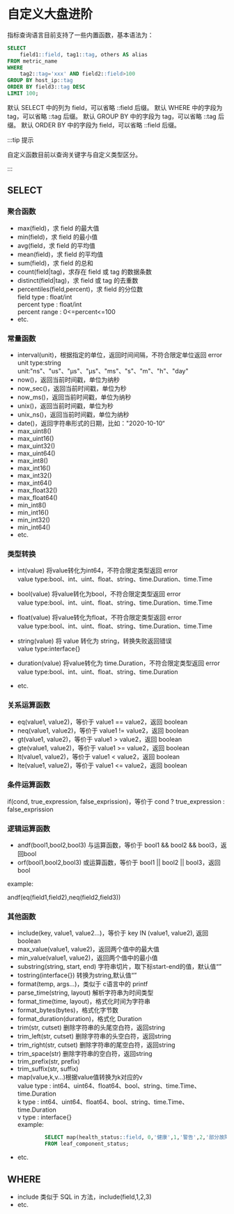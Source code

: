 # 自定义大盘进阶

指标查询语言目前支持了一些内置函数，基本语法为：
```sql
SELECT 
    field1::field, tag1::tag, others AS alias 
FROM metric_name 
WHERE 
    tag2::tag='xxx' AND field2::field>100 
GROUP BY host_ip::tag 
ORDER BY field3::tag DESC 
LIMIT 100;
```

默认 SELECT 中的列为 field，可以省略 ::field 后缀。
默认 WHERE 中的字段为 tag，可以省略 ::tag 后缀。
默认 GROUP BY 中的字段为 tag，可以省略 ::tag 后缀。
默认 ORDER BY 中的字段为 field，可以省略 ::field 后缀。

:::tip 提示

自定义函数目前以查询关键字与自定义类型区分。

:::

## SELECT
### 聚合函数
* max(field)，求 field  的最大值
* min(field)，求 field 的最小值
* avg(field，求 field  的平均值
* mean(field)，求 field  的平均值
* sum(field)，求 field  的总和
* count(field|tag)，求存在 field 或 tag 的数据条数
* distinct(field|tag)，求 field 或 tag 的去重数
* percentiles(field,percent)，求 field 的分位数<br>
	 field type : float/int<br>
	 percent type : float/int<br>
	 percent range : 0<=percent<=100
* etc.

### 常量函数
* interval(unit)，根据指定的单位，返回时间间隔，不符合限定单位返回 error<br>
 unit type:string<br>
  unit:"ns"、"us"、"µs"、"μs"、"ms"、"s"、"m"、"h"、"day"
* now()，返回当前时间戳，单位为纳秒
* now_sec()，返回当前时间戳，单位为秒
* now_ms()，返回当前时间戳，单位为纳秒
* unix()，返回当前时间戳，单位为秒
* unix_ns()，返回当前时间戳，单位为纳秒
* date()，返回字符串形式的日期，比如："2020-10-10“
* max_uint8()
* max_uint16()
* max_uint32()
* max_uint64()
* max_int8()
* max_int16()
* max_int32()
* max_int64()
* max_float32()
* max_float64()
* min_int8()
* min_int16()
* min_int32()
* min_int64()
* etc.

### 类型转换
* int(value) 将value转化为int64，不符合限定类型返回 error<br>
	   value type:bool、int、uint、float、string、time.Duration、time.Time
  
* bool(value) 将value转化为bool，不符合限定类型返回 error<br>
       value type:bool、int、uint、float、string、time.Duration、time.Time
	
* float(value) 将value转化为float，不符合限定类型返回 error<br>
       value type:bool、int、uint、float、string、time.Duration、time.Time
	
* string(value) 将 value 转化为 string，转换失败返回错误<br>
       value type:interface{}
	
* duration(value) 将value转化为 time.Duration，不符合限定类型返回 error<br>
       value type:bool、int、uint、float、string、time.Duration

* etc.

### 关系运算函数
* eq(value1, value2)，等价于 value1 == value2，返回 boolean
* neq(value1, value2)，等价于 value1 != value2，返回 boolean
* gt(value1, value2)，等价于 value1 > value2，返回 boolean
* gte(value1, value2)，等价于 value1 >= value2，返回 boolean
* lt(value1, value2)，等价于 value1 < value2，返回 boolean
* lte(value1, value2)，等价于 value1 <= value2，返回 boolean

### 条件运算函数
if(cond, true_expression, false_exprission)，等价于 cond ? true_expression : false_exprission

### 逻辑运算函数
* andf(bool1,bool2,bool3) 与运算函数，等价于 bool1 && bool2 && bool3，返回bool
* orf(bool1,bool2,bool3) 或运算函数，等价于 bool1 || bool2 || bool3，返回bool

example:

andf(eq(field1,field2),neq(field2,field3))

### 其他函数
* include(key, value1, value2...)，等价于 key IN (value1, value2), 返回 boolean
* max_value(value1, value2)，返回两个值中的最大值
* min_value(value1, value2)，返回两个值中的最小值
* substring(string, start, end) 字符串切片，取下标start-end的值，默认值“”
* tostring(interface{}) 转换为string,默认值“”
* format(temp, args...)，类似于 c语言中的 printf
* parse_time(string, layout)  解析字符串为时间类型
* format_time(time, layout)，格式化时间为字符串
* format_bytes(bytes)，格式化字节数
* format_duration(duration)，格式化 Duration
* trim(str, cutset) 删除字符串的头尾空白符，返回string
* trim_left(str, cutset) 删除字符串的头空白符，返回string
* trim_right(str, cutset) 删除字符串的尾空白符，返回string
* trim_space(str) 删除字符串的空白符，返回string
* trim_prefix(str, prefix)
* trim_suffix(str, suffix)
* map(value,k,v...)根据value值转换为k对应的v<br>
		value type : int64、uint64、float64、bool、string、time.Time、time.Duration<br>
		k type : int64、uint64、float64、bool、string、time.Time、time.Duration<br>
		v type : interface{}<br>
		example:
```sql
			SELECT map(health_status::field, 0,'健康',1,'警告',2,'部分故障',3,'严重故障')
			FROM leaf_component_status;
```
* etc.


## WHERE
* include 类似于 SQL in 方法，include(field,1,2,3)
* etc.
